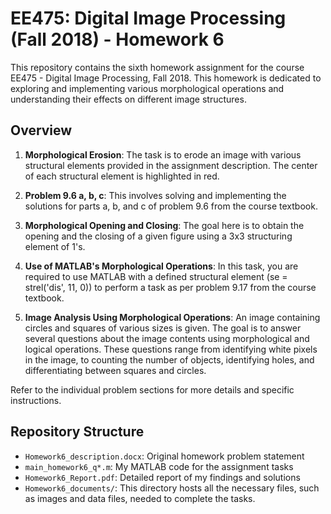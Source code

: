 # EE475: Digital Image Processing (Fall 2018) - Homework 6

This repository contains the sixth homework assignment for the course EE475 - Digital Image Processing, Fall 2018. This homework is dedicated to exploring and implementing various morphological operations and understanding their effects on different image structures.

## Overview

1. **Morphological Erosion**: The task is to erode an image with various structural elements provided in the assignment description. The center of each structural element is highlighted in red.

2. **Problem 9.6 a, b, c**: This involves solving and implementing the solutions for parts a, b, and c of problem 9.6 from the course textbook.

3. **Morphological Opening and Closing**: The goal here is to obtain the opening and the closing of a given figure using a 3x3 structuring element of 1's.

4. **Use of MATLAB's Morphological Operations**: In this task, you are required to use MATLAB with a defined structural element (se = strel('dis', 11, 0)) to perform a task as per problem 9.17 from the course textbook.

5. **Image Analysis Using Morphological Operations**: An image containing circles and squares of various sizes is given. The goal is to answer several questions about the image contents using morphological and logical operations. These questions range from identifying white pixels in the image, to counting the number of objects, identifying holes, and differentiating between squares and circles.

Refer to the individual problem sections for more details and specific instructions.

## Repository Structure

- `Homework6_description.docx`: Original homework problem statement
- `main_homework6_q*.m`: My MATLAB code for the assignment tasks
- `Homework6_Report.pdf`: Detailed report of my findings and solutions
- `Homework6_documents/`: This directory hosts all the necessary files, such as images and data files, needed to complete the tasks.
